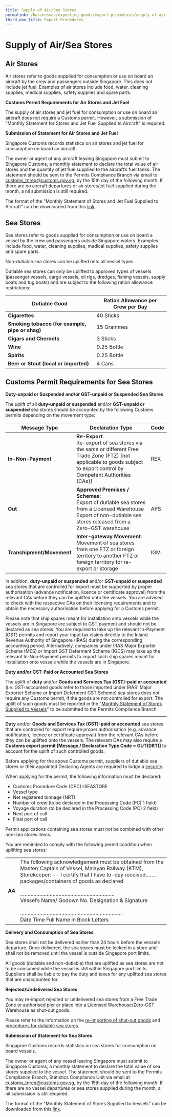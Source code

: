 ```yaml
---
title: Supply of Air/Sea Stores
permalink: /businesses/exporting-goods/export-procedures/supply-of-air-sea-stores 
third_nav_title: Export Procedures
---
```


# Supply of Air/Sea Stores

## Air Stores

Air stores refer to goods supplied for consumption or use on board an aircraft by the crew and passengers outside Singapore. This does not include jet fuel. Examples of air stores include food, water, cleaning supplies, medical supplies, safety supplies and spare parts.

**Customs Permit Requirements for Air Stores and Jet Fuel**

The supply of air stores and jet fuel for consumption or use on board an aircraft does not require a Customs permit. However, a submission of "Monthly Statement for Stores and Jet Fuel Supplied to Aircraft" is required.

**Submission of Statement for Air Stores and Jet Fuel**

Singapore Customs records statistics on air stores and jet fuel for consumption on board an aircraft.

The owner or agent of any aircraft leaving Singapore must submit to Singapore Customs, a monthly statement to declare the total value of air stores and the quantity of jet fuel supplied to the aircraft’s fuel tanks. The statement should be sent to the Permits Compliance Branch via email to [customs_tnreq@customs.gov.sg](mailto:customs_tnreq@customs.gov.sg), by the 15th day of the following month. If there are no aircraft departures or air stores/jet fuel supplied during the month, a nil submission is still required.

The format of the "Monthly Statement of Stores and Jet Fuel Supplied to Aircraft" can be downloaded from this  [link](/eservices/customs-forms-and-service-links).

## Sea Stores

Sea stores refer to goods supplied for consumption or use on board a vessel by the crew and passengers outside Singapore waters. Examples include food, water, cleaning supplies, medical supplies, safety supplies and spare parts.

Non-dutiable sea stores can be uplifted onto all vessel types.

Dutiable sea stores can only be uplifted to approved types of vessels (passenger vessels, cargo vessels, oil rigs, dredges, fishing vessels, supply boats and tug boats) and are subject to the following ration allowance restrictions:

| Dutiable Good | Ration Allowance per Crew per Day |
|--|--|
|**Cigarettes**  | 40 Sticks|  
| **Smoking tobacco (for example, pipe or shag)** | 15 Grammes | 
|**Cigars and Cheroots**| 3 Sticks  | 
| **Wine** |0.25 Bottle | 
| **Spirits** | 0.25 Bottle| 
| **Beer or Stout (local or imported)** |4 Cans | 


## Customs Permit Requirements for Sea Stores

**Duty-unpaid or Suspended and/or GST-unpaid or Suspended Sea Stores**

The uplift of all **duty-unpaid or suspended** and/or **GST-unpaid or suspended** sea stores should be accounted by the following Customs permits depending on the movement type:

| Message Type | Declaration Type | Code |
|--|--|--|
| **In-Non-Payment** | **Re-Export**: <br>Re-export of sea stores via the same or different Free Trade Zone (FTZ) [not applicable to goods subject to export control by Competent Authorities (CAs)] | REX |
| **Out** | **Approved Premises / Schemes**: <br> Export of dutiable sea stores from a Licensed Warehouse<br> Export of non-dutiable sea stores released from a Zero-GST warehouse | APS |
| **Transhipment/Movement** | **Inter-gateway Movement**: <br> Movement of sea stores from one FTZ or foreign territory to another FTZ or foreign territory for re-export or storage | IGM |

In addition, **duty-unpaid or suspended** and/or **GST-unpaid or suspended** sea stores that are controlled for export must be supported by proper authorisation (advance notification, licence or certificate approval) from the relevant CAs before they can be uplifted onto the vessels. You are advised to check with the respective CAs on their licensing requirements and to obtain the necessary authorisation before applying for a Customs permit.  
  
Please note that ship spares meant for installation onto vessels while the vessels are in Singapore are subject to GST payment and should not be declared as sea stores. You are required to take up the relevant In-Payment (GST) permits and report your input tax claims directly to the Inland Revenue Authority of Singapore (IRAS) during the corresponding accounting period. Alternatively, companies under IRAS Major Exporter Scheme (MES) or Import GST Deferment Scheme (IGDS) may take up the relevant In-Non-Payment permits to import such ship spares meant for installation onto vessels while the vessels are in Singapore.


**Duty and/or GST-Paid or Accounted Sea Stores**

The uplift of **duty** and/or **Goods and Services Tax (GST)-paid or accounted** (i.e. GST-accounted goods refer to those imported under IRAS' Major Exporter Scheme or Import Deferment GST Scheme) sea stores does not require any Customs permit, if the goods are not controlled for export. The uplift of such goods must be reported in the "[Monthly Statement of Stores Supplied to Vessels](/eservices/customs-forms-and-service-links)" to be submitted to the Permits Compliance Branch.

***

**Duty** and/or **Goods and Services Tax (GST)-paid or accounted**  sea stores that are controlled for export require proper authorisation (e.g. advance notification, licence or certificate approval) from the relevant CAs before they can be uplifted onto the vessels. The relevant CAs may also require a **Customs export permit [Message / Declaration Type Code = OUT(DRT)]** to account for the uplift of such controlled goods.


Before applying for the above Customs permit, suppliers of dutiable sea stores or their appointed Declaring Agents are required to lodge a  [security](/businesses/registration-matters/registration-procedures/security-lodgement).

When applying for the permit, the following information must be declared:

-   Customs Procedure Code (CPC)=SEASTORE
-   Vessel type
-   Net registered tonnage (NRT)
-   Number of crew (to be declared in the Processing Code (PC) 1 field)
-   Voyage duration (to be declared in the Processing Code (PC) 2 field)
-   Next port of call
-   Final port of call

Permit applications containing sea stores must  not  be combined with other non-sea stores items.

You are reminded to comply with the following permit condition when uplifting sea stores:

|  |  |
|--|--|
| **A4** | The following acknowledgement must be obtained from the Master/ Captain of Vessel, Malayan Railway (KTM), Storekeeper: -- I certify that I have to-day received…….<br>packages/containers of goods as declared<br><br>……………………………………………………….<br>Vessel’s Name/ Godown No. Designation & Signature<br><br>…………………………………………………………… <br>Date Time Full Name in Block Letters |



**Delivery and Consumption of Sea Stores**

Sea stores shall not be delivered earlier than 24 hours before the vessel’s departure. Once delivered, the sea stores must be locked in a store and shall not be removed until the vessel is outside Singapore port limits.

All goods (dutiable and non-dutiable) that are uplifted as sea stores are not to be consumed while the vessel is still within Singapore port limits. Suppliers shall be liable to pay the duty and taxes for any uplifted sea stores that are unaccounted for.

**Rejected/Undelivered Sea Stores**

You may re-import rejected or undelivered sea stores from a Free Trade Zone or authorised pier or place into a Licensed Warehouse/Zero-GST Warehouse as shut-out goods.

Please refer to the information on the  [re-importing of shut-out goods](/businesses/importing-goods/import-procedures/re-importing-shut-out-goods) and  [procedures for dutiable sea stores](/news-and-media/circulars/1999-06-28-Circular2499.pdf).

**Submission of Statement for Sea Stores**

Singapore Customs records statistics on sea stores for consumption on board vessels.

The owner or agent of any vessel leaving Singapore must submit to Singapore Customs, a monthly statement to declare the total value of sea stores supplied to the vessel. The statement should be sent to the Permits Compliance Branch, Statistics Compliance Unit via email at  [customs_tnreq@customs.gov.sg](mailto:customs_tnreq@customs.gov.sg), by the 15th day of the following month. If there are no vessel departures or sea stores supplied during the month, a nil submission is still required.

The format of the "Monthly Statement of Stores Supplied to Vessels" can be downloaded from this [link](/eservices/customs-forms-and-service-links).

